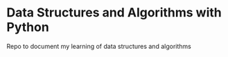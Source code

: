 # Data Structures and Algorithms with Python

Repo to document my learning of data structures and algorithms
